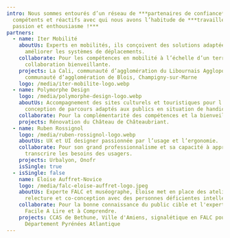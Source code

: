 ```yaml
---
intro: Nous sommes entourés d’un réseau de ***partenaires de confiance***
  compétents et réactifs avec qui nous avons l’habitude de ***travailler avec
  passion et enthousiasme !***
partners:
  - name: Iter Mobilité
    aboutUs: Experts en mobilités, ils conçoivent des solutions adaptées pour
      améliorer les systèmes de déplacements.
    collaborate: Pour les compétences en mobilité à l’échelle d’un territoire et la
      collaboration bienveillante.
    projects: La Cali, communauté d’agglomération du Libournais Agglopolys,
      communauté d’agglomération de Blois, Champigny-sur-Marne
    logo: /media/iter-mobilite-logo.webp
  - name: Polymorphe Design
    logo: /media/polymorphe-design-logo.webp
    aboutUs: Accompagnement des sites culturels et touristiques pour l’étude et la
      conception de parcours adaptés aux publics en situation de handicap.
    collaborate: Pour la complémentarité des compétences et la bienveillance mutuelle.
    projects: Rénovation du Château de Châteaubriant.
  - name: Ruben Rossignol
    logo: /media/ruben-rossignol-logo.webp
    aboutUs: UX et UI designer passionnée par l’usage et l’ergonomie.
    collaborate: Pour son grand professionnalisme et sa capacité à appréhender et
      transcrire les besoins des usagers.
    projects: Urbalyon, Onofr
    isSingle: true
  - isSingle: false
    name: Eloïse Auffret-Novice
    logo: /media/falc-eloise-auffret-logo.jpeg
    aboutUs: E﻿xperte FALC et muséographe, Eloise met en place des ateliers de
      relecture et co-conception avec des personnes déficientes intellectuelles.
    collaborate: P﻿our la bonne connaissance du public cible et l'expertise du
      Facile A Lire et à Comprendre.
    projects: C﻿CAS de Bethune, Ville d'Amiens, signalétique en FALC pour le
      Département Pyrénées Atlantique
---
```


